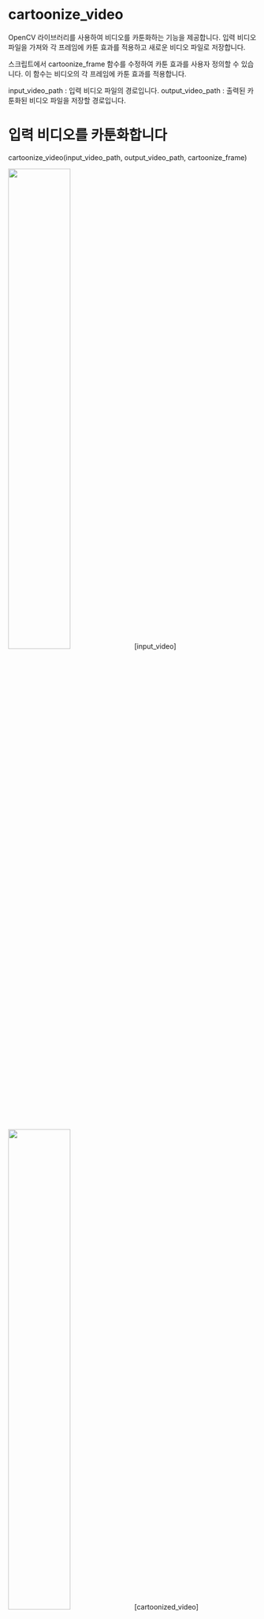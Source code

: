 # cartoonize_video
OpenCV 라이브러리를 사용하여 비디오를 카툰화하는 기능을 제공합니다. 입력 비디오 파일을 가져와 각 프레임에 카툰 효과를 적용하고 새로운 비디오 파일로 저장합니다.


스크립트에서 cartoonize_frame 함수를 수정하여 카툰 효과를 사용자 정의할 수 있습니다. 이 함수는 비디오의 각 프레임에 카툰 효과를 적용합니다.

input_video_path : 입력 비디오 파일의 경로입니다.
output_video_path : 출력된 카툰화된 비디오 파일을 저장할 경로입니다.

# 입력 비디오를 카툰화합니다
cartoonize_video(input_video_path, output_video_path, cartoonize_frame)

<img width="50%" src="https://github.com/JIAYOOON/cartoonize/assets/113532368/08ea6b10-02ca-4efe-9deb-bd9ecf0344e6.gif"/>
[input_video]

<img width="50%" src="https://github.com/JIAYOOON/cartoonize/assets/113532368/d4d7f5ec-a00f-40de-bc80-90fbe1422a84.gif"/>
[cartoonized_video]
